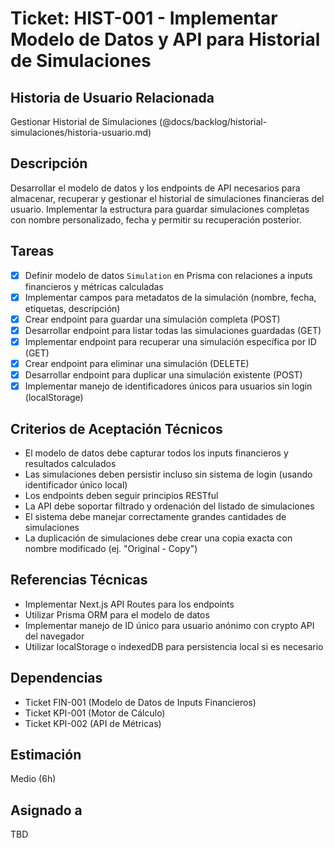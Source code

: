 # Ticket: HIST-001 - Implementar Modelo de Datos y API para Historial de Simulaciones

## Historia de Usuario Relacionada

Gestionar Historial de Simulaciones (@docs/backlog/historial-simulaciones/historia-usuario.md)

## Descripción

Desarrollar el modelo de datos y los endpoints de API necesarios para almacenar, recuperar y gestionar el historial de simulaciones financieras del usuario. Implementar la estructura para guardar simulaciones completas con nombre personalizado, fecha y permitir su recuperación posterior.

## Tareas

- [x] Definir modelo de datos `Simulation` en Prisma con relaciones a inputs financieros y métricas calculadas
- [x] Implementar campos para metadatos de la simulación (nombre, fecha, etiquetas, descripción)
- [x] Crear endpoint para guardar una simulación completa (POST)
- [x] Desarrollar endpoint para listar todas las simulaciones guardadas (GET)
- [x] Implementar endpoint para recuperar una simulación específica por ID (GET)
- [x] Crear endpoint para eliminar una simulación (DELETE)
- [x] Desarrollar endpoint para duplicar una simulación existente (POST)
- [x] Implementar manejo de identificadores únicos para usuarios sin login (localStorage)

## Criterios de Aceptación Técnicos

- El modelo de datos debe capturar todos los inputs financieros y resultados calculados
- Las simulaciones deben persistir incluso sin sistema de login (usando identificador único local)
- Los endpoints deben seguir principios RESTful
- La API debe soportar filtrado y ordenación del listado de simulaciones
- El sistema debe manejar correctamente grandes cantidades de simulaciones
- La duplicación de simulaciones debe crear una copia exacta con nombre modificado (ej. "Original - Copy")

## Referencias Técnicas

- Implementar Next.js API Routes para los endpoints
- Utilizar Prisma ORM para el modelo de datos
- Implementar manejo de ID único para usuario anónimo con crypto API del navegador
- Utilizar localStorage o indexedDB para persistencia local si es necesario

## Dependencias

- Ticket FIN-001 (Modelo de Datos de Inputs Financieros)
- Ticket KPI-001 (Motor de Cálculo)
- Ticket KPI-002 (API de Métricas)

## Estimación

Medio (6h)

## Asignado a

TBD
